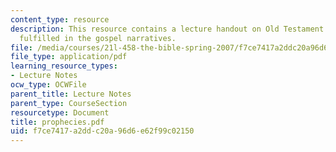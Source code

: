 ```yaml
---
content_type: resource
description: This resource contains a lecture handout on Old Testament prophecies
  fulfilled in the gospel narratives.
file: /media/courses/21l-458-the-bible-spring-2007/f7ce7417a2ddc20a96d6e62f99c02150_prophecies.pdf
file_type: application/pdf
learning_resource_types:
- Lecture Notes
ocw_type: OCWFile
parent_title: Lecture Notes
parent_type: CourseSection
resourcetype: Document
title: prophecies.pdf
uid: f7ce7417-a2dd-c20a-96d6-e62f99c02150
---
```

